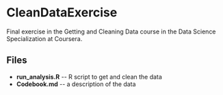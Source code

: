 # CleanDataExercise
Final exercise in the Getting and Cleaning Data course in the Data Science Specialization at Coursera.

## Files
* **run_analysis.R** -- R script to get and clean the data
* **Codebook.md** -- a description of the data
